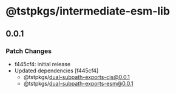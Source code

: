 # @tstpkgs/intermediate-esm-lib

## 0.0.1

### Patch Changes

- f445cf4: initial release
- Updated dependencies [f445cf4]
  - @tstpkgs/dual-subpath-exports-cjs@0.0.1
  - @tstpkgs/dual-subpath-exports-esm@0.0.1
